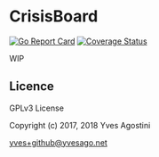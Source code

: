 CrisisBoard
=============

[![Go Report Card](https://goreportcard.com/badge/github.com/yvesago/CrisisBoard)](https://goreportcard.com/report/github.com/yvesago/CrisisBoard)
[![Coverage Status](https://coveralls.io/repos/github/yvesago/CrisisBoard/badge.svg?branch=master)](https://coveralls.io/github/yvesago/CrisisBoard)


WIP

## Licence

GPLv3 License

Copyright (c) 2017, 2018 Yves Agostini

<yves+github@yvesago.net>


